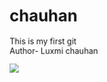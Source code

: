 # chauhan
This is my first git 
<br>
Author- Luxmi chauhan 

![](https://leetcard.jacoblin.cool/Luxmichauhan?ext=heatmap)
